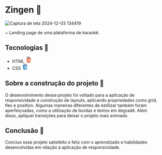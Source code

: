 # Zingen :microphone: 

![Captura de tela 2024-12-03 134419](https://github.com/user-attachments/assets/dfe62e2d-23c6-49dd-8efe-b2dc6d2216ca)

~ Landing page de uma plataforma de karaokê.

## Tecnologias :wrench:
- HTML <img src="https://raw.githubusercontent.com/devicons/devicon/master/icons/html5/html5-original-wordmark.svg" alt="html5" width="20" height="20"/>
- CSS <img src="https://raw.githubusercontent.com/devicons/devicon/master/icons/css3/css3-original-wordmark.svg" alt="css3" width="20" height="20"/>

## Sobre a construção do projeto :hammer:
O desenvolvimento desse projeto foi voltado para a aplicação de responsividade e construção de layouts, aplicando propriedades como grid, flex e position. Algumas maneiras diferentes de estilizar também foram aperfeiçoadas, como a utilização de bordas e textos em degradê. Além disso, apliquei transições para deixar o projeto mais animado. 

## Conclusão :high_brightness:
Concluo esse projeto satisfeito e feliz com o aprendizado e habilidades desenvolvidas em relação à aplicação de responsividade.
